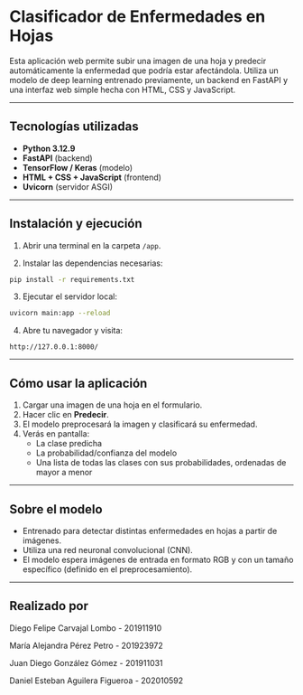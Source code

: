 # Clasificador de Enfermedades en Hojas

Esta aplicación web permite subir una imagen de una hoja y predecir automáticamente la enfermedad que podría estar afectándola. Utiliza un modelo de deep learning entrenado previamente, un backend en FastAPI y una interfaz web simple hecha con HTML, CSS y JavaScript.

---

## Tecnologías utilizadas

- **Python 3.12.9**
- **FastAPI** (backend)
- **TensorFlow / Keras** (modelo)
- **HTML + CSS + JavaScript** (frontend)
- **Uvicorn** (servidor ASGI)

---

## Instalación y ejecución

1. Abrir una terminal en la carpeta `/app`.

2. Instalar las dependencias necesarias:

```bash
pip install -r requirements.txt
```

3. Ejecutar el servidor local:

```bash
uvicorn main:app --reload
```

4. Abre tu navegador y visita:

```
http://127.0.0.1:8000/
```

---

## Cómo usar la aplicación

1. Cargar una imagen de una hoja en el formulario.
2. Hacer clic en **Predecir**.
3. El modelo preprocesará la imagen y clasificará su enfermedad.
4. Verás en pantalla:
   - La clase predicha
   - La probabilidad/confianza del modelo
   - Una lista de todas las clases con sus probabilidades, ordenadas de mayor a menor

---

## Sobre el modelo

- Entrenado para detectar distintas enfermedades en hojas a partir de imágenes.
- Utiliza una red neuronal convolucional (CNN).
- El modelo espera imágenes de entrada en formato RGB y con un tamaño específico (definido en el preprocesamiento).

---

## Realizado por

Diego Felipe Carvajal Lombo - 201911910 

María Alejandra Pérez Petro - 201923972 

Juan Diego González Gómez - 201911031 

Daniel Esteban Aguilera Figueroa - 202010592 
